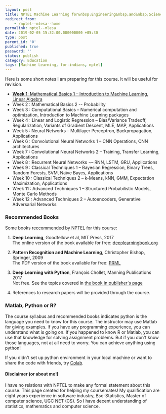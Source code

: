 ```yaml
---
layout: post
title: NPTEL Machine Learning for&nbsp;Engineering&nbsp;and&nbsp;Science&nbsp;Applications
redirect_from:
    - /nptel--mlesa--home
permalink: nptel--mlesa
date: 2019-02-05 15:32:00.000000000 +05:30
type: post
parent_id: '0'
published: true
password: ''
status: publish
category: Education
tags: [Machine Learning, for-indians, nptel]
---
```


Here is some short notes I am preparing for this course. It will be useful for revision. 

* [**Week 1**:  Mathematical Basics 1 – Introduction to Machine Learning, Linear Algebra](/nptel--mlesa--w01)
* Week 2  :  Mathematical Basics 2 -- Probability
* Week 3  :  Computational Basics – Numerical computation and optimization, Introduction to Machine Learning packages
* Week 4  :  Linear and Logistic Regression – Bias/Variance Tradeoff, Regularization, Variants of Gradient Descent, MLE, MAP, Applications
* Week 5  :  Neural Networks – Multilayer Perceptron, Backpropagation, Applications
* Week 6  :  Convolutional Neural Networks 1 – CNN Operations, CNN architectures
* Week 7  :  Convolutional Neural Networks 2 – Training, Transfer Learning, Applications
* Week 8  :  Recurrent Neural Networks ¬– RNN, LSTM, GRU, Applications
* Week 9  :  Classical Techniques 1 – Bayesian Regression, Binary Trees, Random Forests, SVM, Naïve Bayes, Applications
* Week 10  :  Classical Techniques 2 – k-Means, kNN, GMM, Expectation Maximization, Applications
* Week 11  :  Advanced Techniques 1 – Structured Probabilistic Models, Monte Carlo Methods
* Week 12  :  Advanced Techniques 2 – Autoencoders, Generative Adversarial Networks


### Recommended Books
Some books [reccommended by NPTEL](https://youtu.be/w1v-uQthcXs?t=701) for this course:
1. **Deep Learning**, Goodfellow et al, MIT Press, 2017 <br/>
   The online version of the book available for free: [deeplearningbook.org](https://www.deeplearningbook.org/)

2. **Pattern Recognition and Machine Learning**, Christopher Bishop, Springer, 2009 <br/>
   The PDF version of the book available for free: [PRML](http://users.isr.ist.utl.pt/~wurmd/Livros/school/Bishop%20-%20Pattern%20Recognition%20And%20Machine%20Learning%20-%20Springer%20%202006.pdf)

3. **Deep Learning with Python**, François Chollet, Manning Publications 2017 <br/>
   Not free. See the topics covered in [the book in publisher's page](https://www.manning.com/books/deep-learning-with-python) 

4. References to research papers will be provided through the course.


### Matlab, Python or R?
The course syllabus and recommended books indicates python is the language you need to know for this course.
The instructor may use Matlab for giving examples. If you have any programming experience, you can understand what is going on.
If you happened to know R or Matlab, you can use that knowledge for solving assignment problems.
But if you don't know those languages, not at all need to worry. You can achieve anything using python!

If you didn't set up python environment in your local machine or want to share the code with friends, try [Colab](https://colab.research.google.com/).

#### Disclaimer (or about me!)
I have no relations with NPTEL to make any formal statement about this course. 
This page created for helping my coursemates! My qualification are eight years experience in software industry, Bsc-Statistics, Master of computer science, UGC NET (CS). So I have decent understanding of statistics, mathematics and computer science.
